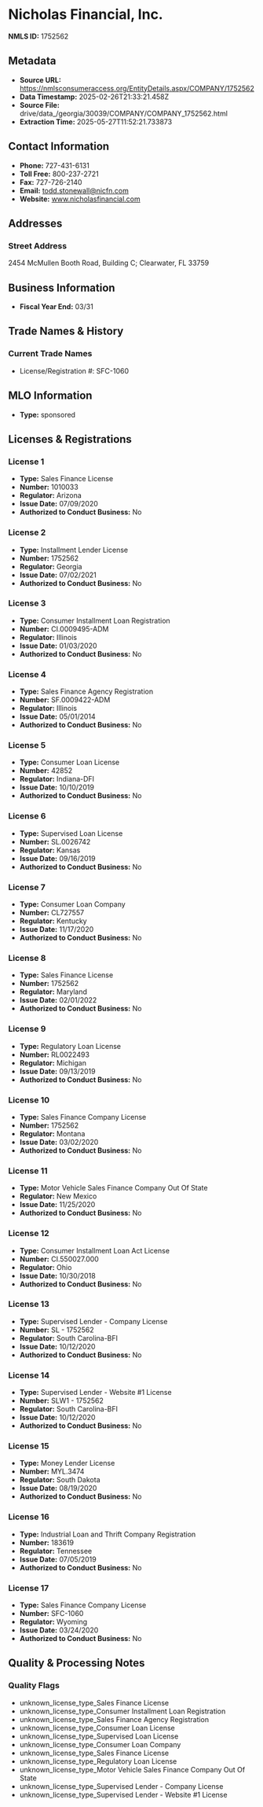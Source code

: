 # Nicholas Financial, Inc.

**NMLS ID:** 1752562

## Metadata
- **Source URL:** https://nmlsconsumeraccess.org/EntityDetails.aspx/COMPANY/1752562
- **Data Timestamp:** 2025-02-26T21:33:21.458Z
- **Source File:** drive/data_/georgia/30039/COMPANY/COMPANY_1752562.html
- **Extraction Time:** 2025-05-27T11:52:21.733873

## Contact Information
- **Phone:** 727-431-6131
- **Toll Free:** 800-237-2721
- **Fax:** 727-726-2140
- **Email:** todd.stonewall@nicfn.com
- **Website:** www.nicholasfinancial.com

## Addresses
### Street Address
2454 McMullen Booth Road, Building C; Clearwater, FL 33759

## Business Information
- **Fiscal Year End:** 03/31

## Trade Names & History
### Current Trade Names
- License/Registration #: SFC-1060

## MLO Information
- **Type:** sponsored

## Licenses & Registrations

### License 1
- **Type:** Sales Finance License
- **Number:** 1010033
- **Regulator:** Arizona
- **Issue Date:** 07/09/2020
- **Authorized to Conduct Business:** No

### License 2
- **Type:** Installment Lender License
- **Number:** 1752562
- **Regulator:** Georgia
- **Issue Date:** 07/02/2021
- **Authorized to Conduct Business:** No

### License 3
- **Type:** Consumer Installment Loan Registration
- **Number:** CI.0009495-ADM
- **Regulator:** Illinois
- **Issue Date:** 01/03/2020
- **Authorized to Conduct Business:** No

### License 4
- **Type:** Sales Finance Agency Registration
- **Number:** SF.0009422-ADM
- **Regulator:** Illinois
- **Issue Date:** 05/01/2014
- **Authorized to Conduct Business:** No

### License 5
- **Type:** Consumer Loan License
- **Number:** 42852
- **Regulator:** Indiana-DFI
- **Issue Date:** 10/10/2019
- **Authorized to Conduct Business:** No

### License 6
- **Type:** Supervised Loan License
- **Number:** SL.0026742
- **Regulator:** Kansas
- **Issue Date:** 09/16/2019
- **Authorized to Conduct Business:** No

### License 7
- **Type:** Consumer Loan Company
- **Number:** CL727557
- **Regulator:** Kentucky
- **Issue Date:** 11/17/2020
- **Authorized to Conduct Business:** No

### License 8
- **Type:** Sales Finance License
- **Number:** 1752562
- **Regulator:** Maryland
- **Issue Date:** 02/01/2022
- **Authorized to Conduct Business:** No

### License 9
- **Type:** Regulatory Loan License
- **Number:** RL0022493
- **Regulator:** Michigan
- **Issue Date:** 09/13/2019
- **Authorized to Conduct Business:** No

### License 10
- **Type:** Sales Finance Company License
- **Number:** 1752562
- **Regulator:** Montana
- **Issue Date:** 03/02/2020
- **Authorized to Conduct Business:** No

### License 11
- **Type:** Motor Vehicle Sales Finance Company Out Of State
- **Regulator:** New Mexico
- **Issue Date:** 11/25/2020
- **Authorized to Conduct Business:** No

### License 12
- **Type:** Consumer Installment Loan Act License
- **Number:** CI.550027.000
- **Regulator:** Ohio
- **Issue Date:** 10/30/2018
- **Authorized to Conduct Business:** No

### License 13
- **Type:** Supervised Lender - Company License
- **Number:** SL - 1752562
- **Regulator:** South Carolina-BFI
- **Issue Date:** 10/12/2020
- **Authorized to Conduct Business:** No

### License 14
- **Type:** Supervised Lender - Website #1 License
- **Number:** SLW1 - 1752562
- **Regulator:** South Carolina-BFI
- **Issue Date:** 10/12/2020
- **Authorized to Conduct Business:** No

### License 15
- **Type:** Money Lender License
- **Number:** MYL.3474
- **Regulator:** South Dakota
- **Issue Date:** 08/19/2020
- **Authorized to Conduct Business:** No

### License 16
- **Type:** Industrial Loan and Thrift Company Registration
- **Number:** 183619
- **Regulator:** Tennessee
- **Issue Date:** 07/05/2019
- **Authorized to Conduct Business:** No

### License 17
- **Type:** Sales Finance Company License
- **Number:** SFC-1060
- **Regulator:** Wyoming
- **Issue Date:** 03/24/2020
- **Authorized to Conduct Business:** No

## Quality & Processing Notes
### Quality Flags
- unknown_license_type_Sales Finance License
- unknown_license_type_Consumer Installment Loan Registration
- unknown_license_type_Sales Finance Agency Registration
- unknown_license_type_Consumer Loan License
- unknown_license_type_Supervised Loan License
- unknown_license_type_Consumer Loan Company
- unknown_license_type_Sales Finance License
- unknown_license_type_Regulatory Loan License
- unknown_license_type_Motor Vehicle Sales Finance Company Out Of State
- unknown_license_type_Supervised Lender - Company License
- unknown_license_type_Supervised Lender - Website #1 License
